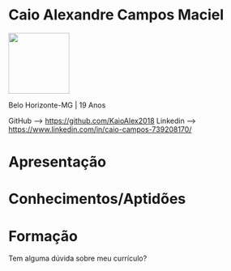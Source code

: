 # Caio Alexandre Campos Maciel

<img src="https://i.ibb.co/cTVrrLY/IMG-20180905-185013.jpg"
height="120" width="120">

Belo Horizonte-MG | 19 Anos

GitHub --> https://github.com/KaioAlex2018
Linkedin --> https://www.linkedin.com/in/caio-campos-739208170/

# Apresentação

# Conhecimentos/Aptidões 

# Formação


Tem alguma dúvida sobre meu currículo?
